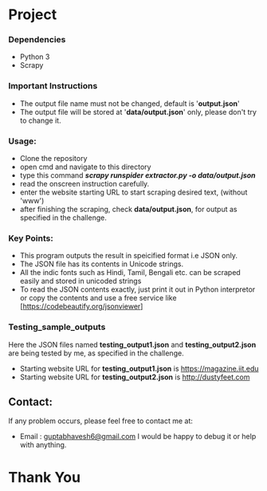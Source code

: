 # Project
### Dependencies
- Python 3
- Scrapy

### Important Instructions
- The output file name must not be changed, default is '**output.json**'
- The output file will be stored at '**data/output.json**' only, please don't try to change it.

### Usage:
- Clone the repository 
- open cmd and navigate to this directory
- type this command **_scrapy runspider extractor.py -o data/output.json_**
- read the onscreen instruction carefully.
- enter the website starting URL to start scraping desired text, (without 'www')
- after finishing the scraping, check **data/output.json**, for output as specified in the challenge.

### Key Points:
- This program outputs the result in speicified format i.e JSON only.
- The JSON file has its contents in Unicode strings.
- All the indic fonts such as Hindi, Tamil, Bengali etc. can be scraped easily and stored in unicoded strings
- To read the JSON contents exactly, just print it out in Python interpretor or copy the contents and use a free service like [https://codebeautify.org/jsonviewer]

### Testing_sample_outputs
Here the JSON files named **testing_output1.json** and **testing_output2.json** are being tested by me, as specified in the challenge.

- Starting website URL for **testing_output1.json** is https://magazine.iit.edu
- Starting website URL for **testing_output2.json** is http://dustyfeet.com

## Contact:
If any problem occurs, please feel free to contact me at:
- Email : guptabhavesh6@gmail.com
I would be happy to debug it or help with anything.

# Thank You
